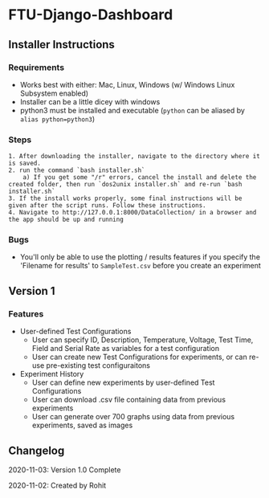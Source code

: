 # FTU-Django-Dashboard
## Installer Instructions
### Requirements
- Works best with either: Mac, Linux, Windows (w/ Windows Linux Subsystem enabled)
- Installer can be a little dicey with windows
- python3 must be installed and executable (`python` can be aliased by `alias python=python3`)

### Steps
	1. After downloading the installer, navigate to the directory where it is saved.
	2. run the command `bash installer.sh`
		a) If you get some "/r" errors, cancel the install and delete the created folder, then run `dos2unix installer.sh` and re-run `bash installer.sh`
	3. If the install works properly, some final instructions will be given after the script runs. Follow these instructions.
	4. Navigate to http://127.0.0.1:8000/DataCollection/ in a browser and the app should be up and running

### Bugs
- You'll only be able to use the plotting / results features if you specify the 'Filename for results' to `SampleTest.csv` before you create an experiment
## Version 1
### Features
- User-defined Test Configurations
  - User can specify ID, Description, Temperature, Voltage, Test Time, Field and Serial Rate as variables for a test configuration
  - User can create new Test Configurations for experiments, or can re-use pre-existing test configuraitons
- Experiment History
  - User can define new experiments by user-defined Test Configurations
  - User can download .csv file containing data from previous experiments
  - User can generate over 700 graphs using data from previous experiments, saved as images

## Changelog
2020-11-03: Version 1.0 Complete

2020-11-02: Created by Rohit
